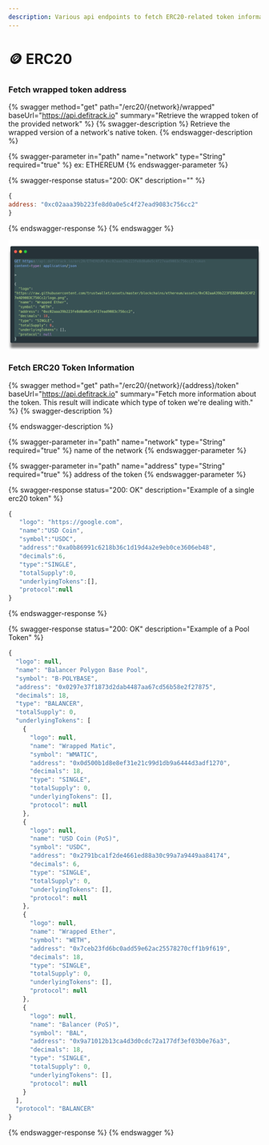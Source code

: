 ```yaml
---
description: Various api endpoints to fetch ERC20-related token information.
---
```


# 🪙 ERC20



### Fetch wrapped token address

{% swagger method="get" path="/erc20/{network}/wrapped" baseUrl="https://api.defitrack.io" summary="Retrieve the wrapped token of the provided network" %}
{% swagger-description %}
Retrieve the wrapped version of a network's native token. 
{% endswagger-description %}

{% swagger-parameter in="path" name="network" type="String" required="true" %}
ex: ETHEREUM
{% endswagger-parameter %}

{% swagger-response status="200: OK" description="" %}
```javascript
{
address: "0xc02aaa39b223fe8d0a0e5c4f27ead9083c756cc2"
}
```
{% endswagger-response %}
{% endswagger %}

![An example of fetching information about WETH, Ether's ERC20 equivalent on Ethereum Mainnet.](<../.gitbook/assets/carbon (4).png>)

### Fetch ERC20 Token Information

{% swagger method="get" path="/erc20/{network}/{address}/token" baseUrl="https://api.defitrack.io" summary="Fetch more information about the token. This result will indicate which type of token we're dealing with." %}
{% swagger-description %}

{% endswagger-description %}

{% swagger-parameter in="path" name="network" type="String" required="true" %}
name of the network
{% endswagger-parameter %}

{% swagger-parameter in="path" name="address" type="String" required="true" %}
address of the token
{% endswagger-parameter %}

{% swagger-response status="200: OK" description="Example of a single erc20 token" %}
```javascript
{
   "logo": "https://google.com",
   "name":"USD Coin",
   "symbol":"USDC",
   "address":"0xa0b86991c6218b36c1d19d4a2e9eb0ce3606eb48",
   "decimals":6,
   "type":"SINGLE",
   "totalSupply":0,
   "underlyingTokens":[],
   "protocol":null
}
```
{% endswagger-response %}

{% swagger-response status="200: OK" description="Example of a Pool Token" %}
```javascript
{
  "logo": null,
  "name": "Balancer Polygon Base Pool",
  "symbol": "B-POLYBASE",
  "address": "0x0297e37f1873d2dab4487aa67cd56b58e2f27875",
  "decimals": 18,
  "type": "BALANCER",
  "totalSupply": 0,
  "underlyingTokens": [
    {
      "logo": null,
      "name": "Wrapped Matic",
      "symbol": "WMATIC",
      "address": "0x0d500b1d8e8ef31e21c99d1db9a6444d3adf1270",
      "decimals": 18,
      "type": "SINGLE",
      "totalSupply": 0,
      "underlyingTokens": [],
      "protocol": null
    },
    {
      "logo": null,
      "name": "USD Coin (PoS)",
      "symbol": "USDC",
      "address": "0x2791bca1f2de4661ed88a30c99a7a9449aa84174",
      "decimals": 6,
      "type": "SINGLE",
      "totalSupply": 0,
      "underlyingTokens": [],
      "protocol": null
    },
    {
      "logo": null,
      "name": "Wrapped Ether",
      "symbol": "WETH",
      "address": "0x7ceb23fd6bc0add59e62ac25578270cff1b9f619",
      "decimals": 18,
      "type": "SINGLE",
      "totalSupply": 0,
      "underlyingTokens": [],
      "protocol": null
    },
    {
      "logo": null,
      "name": "Balancer (PoS)",
      "symbol": "BAL",
      "address": "0x9a71012b13ca4d3d0cdc72a177df3ef03b0e76a3",
      "decimals": 18,
      "type": "SINGLE",
      "totalSupply": 0,
      "underlyingTokens": [],
      "protocol": null
    }
  ],
  "protocol": "BALANCER"
}
```
{% endswagger-response %}
{% endswagger %}

